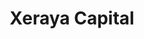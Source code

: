 ---
layout: firm_page
title: "Xeraya Capital"
id: "xeraya.com"
permalink: "/xerayacapitalxeraya.com/"
website: "https://xeraya.com"
offices: "Kuala Lumpur (Malaysia), Boston (United States)"
investment_stages: "Series A, Series B, Series C"
portfolio_companies: "Aria CV, Allecra Therapeutics, GreenLight Biosciences, Acutus Medical, Intervenn Biosciences, ViewRay, Invendo Medical, Conformis, Mitralign, Congenica, Small Bone Innovations, Liquidia, Foghorn Therapeutics, Oncomyx Therapeutics, Iconic Therapeutics, Rapid Micro Biosystems, Imago Biosciences, Lanzatech, P2 Science"
portfolio_link: "https://xeraya.com/our-portfolio/"
investment_markets: "Medical Technologies, Pharmaceutical Biotech, Biorenewables, AgTech"
founded_year: "2012"
description: "Xeraya Capital is a venture capital and private equity firm focusing on life sciences investments globally, with a commitment to driving local value. They partner with innovative companies, providing venture funding or growth equity and actively supporting their growth."
linkedin: "https://www.linkedin.com/company/xerayacapital/"
twitter: "https://twitter.com/xerayacapital"
instagram: ""
team_page: "https://xeraya.com/our-team/"
investor_type: "Venture Capital, Private Equity"
crunchbase: "https://www.crunchbase.com/organization/xeraya-capital"
pitchbook: "https://pitchbook.com/profiles/investor/62030-98"

# SEO Optimization
meta_title: "Xeraya Capital - VC Firm - projectstartups.com"
meta_description: "Xeraya Capital, Xeraya Capital is a venture capital and private equity firm focusing on life sciences investments globally, with a commitment to driving local value. ..."
meta_keywords: "Xeraya Capital, Medical Technologies, Pharmaceutical Biotech, Biorenewables, AgTech, VC firm, venture capital, startup investor, projectstartups.com"
canonical_url: "https://vc.projectstartups.com/xerayacapitalxeraya.com/"
---